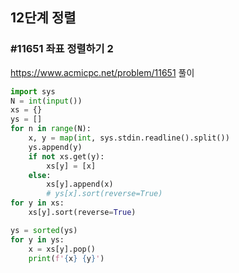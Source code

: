 ## 12단계 정렬
### #11651 좌표 정렬하기 2
https://www.acmicpc.net/problem/11651
풀이
```python
import sys
N = int(input())
xs = {}
ys = []
for n in range(N):
    x, y = map(int, sys.stdin.readline().split())
    ys.append(y)
    if not xs.get(y):
        xs[y] = [x]
    else:
        xs[y].append(x)
        # ys[x].sort(reverse=True)
for y in xs:
    xs[y].sort(reverse=True)

ys = sorted(ys)
for y in ys:
    x = xs[y].pop()
    print(f'{x} {y}')
```

<br>
